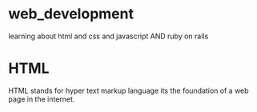 # web_development
learning about html and css and javascript AND ruby on rails
# HTML

HTML stands for hyper text markup language
its the foundation of a web page in the internet.
